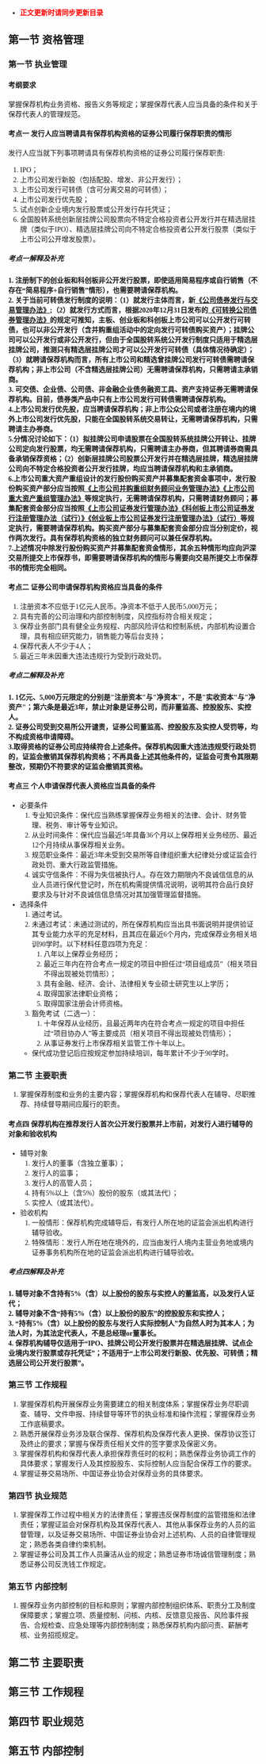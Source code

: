 <font face = "宋体">

- <font color = red> **正文更新时请同步更新目录** </font>

## 第一节 资格管理
### 第一节 执业管理
#### 考纲要求
掌握保荐机构业务资格、报告义务等规定；掌握保荐代表人应当具备的条件和关于保荐代表人的管理规范。<br>
#### **考点一 发行人应当聘请具有保荐机构资格的证券公司履行保荐职责的情形**
发行人应当就下列事项聘请具有保荐机构资格的证券公司履行保荐职责:    
1. IPO；
2. 上市公司发行新股（包括配股、增发、非公开发行）；
3. 上市公司发行可转债（含可分离交易的可转债）；
4. 上市公司发行优先股；
5. 试点创新企业境内发行股票或公开发行存托凭证；
6. 全国股转系统创新层挂牌公司股票向不特定合格投资者公开发行并在精选层挂牌（类似于IPO）、精选层挂牌公司向不特定合格投资者公开发行股票（类似于上市公司公开增发股票）。
##### **考点一解释及补充**
**1. 注册制下的创业板和科创板非公开发行股票，即使适用简易程序或自行销售（不存在“简易程序+自行销售”情形），也需要聘请保荐机构。**    
**2. 关于当前可转债发行制度的说明：（1）就发行主体而言，新[《公司债券发行与交易管理办法》](../法律法规汇总/4-1%20公司债券发行与交易管理办法.pdf "上市公司发行附认股权、可转换成股票条款的公司债券，应当符合上市公司证券发行管理的相关规定。股票公开转让的非上市公众公司发行附认股权、可转换成股票条款的公司债券，由中国证监会另行规定。");（2）就发行方式而言，根据2020年12月31日发布的[《可转换公司债券管理办法》](../法律法规汇总/4-40%20可转换公司债券管理办法.pdf../4-40%20可转换公司债券管理办法.pdf)的规定可推知，主板、创业板和科创板上市公司可以公开发行可转债，也可以非公开发行（含并购重组活动中的定向发行可转债购买资产）；挂牌公司可以公开发行或非公开发行，但由于全国股转系统公开发行制度只适用于精选层挂牌公司，推测只有精选层挂牌公司才可以公开发行可转债（具体情况待确定）；（3）就聘请保荐机构而言，所有上市公司和精选曾挂牌公司发行可转债需聘请保荐机构；非上市公司（不含精选层挂牌公司）无需聘请保荐机构，只需聘请主承销商。**    
**3. 可交债、企业债、公司债、非金融企业债务融资工具、资产支持证券无需聘请保荐机构。目前，债券类产品中只有上市公司发行可转债需聘请保荐机构。**    
**4.上市公司发行优先股，应当聘请保荐机构；非上市公众公司或者注册在境内的境外上市公司发行优先股，只能在全国股转系统交易转让，无需聘请保荐机构，只需聘请主办券商。**    
**5.分情况讨论如下：（1）拟挂牌公司申请股票在全国股转系统挂牌公开转让、挂牌公司定向发行股票，均无需聘请保荐机构，只需聘请主办券商，但其聘请券商需具备承销保荐资格；（2）创新层挂牌公司股票公开发行并在精选层挂牌，精选层挂牌公司向不特定合格投资者公开发行挂牌，均应当聘请保荐机构和主承销商。**    
**6.上市公司重大资产重组设计的发行股份购买资产并募集配套资金事项中，发行股份购买资产部分应当按照[《上市公司并购重组财务顾问业务管理办法》](../法律法规汇总/6-1%20上市公司并购重组财务顾问业务管理办法.pdf../6-1%20上市公司并购重组财务顾问业务管理办法.pdf)[《上市公司重大资产重组管理办法》](../法律法规汇总/6-5%20上市公司重大资产重组管理办法.pdf../6-5%20上市公司重大资产重组管理办法.pdf)等规定执行，无需聘请保荐机构，只需聘请财务顾问；募集配套资金部分应当按照[《上市公司证券发行管理办法》](../法律法规汇总/3-6%20上市公司证券发行管理办法.pdf../3-6%20上市公司证券发行管理办法.pdf)[《科创板上市公司证券发行注册管理办法（试行）》](../法律法规汇总/3-7%20科创板上市公司证券发行注册管理办法.pdf../3-7%20科创板上市公司证券发行注册管理办法.pdf)[《创业板上市公司证券发行注册管理办法》（试行）](../法律法规汇总/3-8%20创业板上市公司证券发行注册管理办法.pdf../3-8%20创业板上市公司证券发行注册管理办法.pdf)等规定执行，需要聘请保荐机构。购买资产部分与募集配套资金部分应当分别定价，视作两次发行。具有保荐机构资格的独立财务顾问可以兼任保荐机构。**    
**7.上述情况中除发行股份购买资产并募集配套资金情形，其余五种情形均应向沪深交易所提交上市保荐书，即需要聘请保荐机构的情形与需要向交易所提交上市保荐书的情形完全相同。**    
#### **考点二 证券公司申请保荐机构资格应当具备的条件**
1. 注册资本不应低于1亿元人民币。净资本不低于人民币5,000万元；
2. 具有完善的公司治理和内部控制制度，风控指标符合相关规定；
3. 保荐业务部门具有健全业务规程、内部风险评估和控制系统，内部机构设置合理，具有相应研究能力，销售能力等后台支持；
4. 保荐代表人不少于4人；
5. 最近三年未因重大违法违规行为受到行政处罚。
##### **考点二解释及补充**
**1. 1亿元、5,000万元限定的分别是"注册资本"与"净资本"，不是"实收资本"与"净资产"；第六条是最近3年，禁止对象是证券公司，而非董监高、控股股东、实控人。**    
**2. 证券公司受到交易所公开谴责，证券公司董监高、控股股东及实控人受罚等，均不构成资格申请障碍。**    
**3.取得资格的证券公司应持续符合上述条件。保荐机构因重大违法违规受行政处罚的，证监会撤销其保荐机构资格；不再具备上述其他条件的，证监会可责令其限期整改，预期仍不符要求的证监会撤销其资格。**    
#### **考点三 个人申请保荐代表人资格应当具备的条件**    
+ 必要条件
   1. 专业知识条件：保代应当熟练掌握保荐业务相关的法律、会计、财务管理、税务、审计等专业知识。
   2. 从业时间条件：保代应当最近5年具备36个月以上保荐相关业务经历、最近12个月持续从事保荐相关业务。
   3. 规范职业条件：最近3年未受到交易所等自律组织重大纪律处分或证监会行政处罚、重大行政监管措施。
   4. 诚实守信条件：不得为失信被执行人。存在效力期限内不良诚信信息的从业人员进行保代登记时，所在机构需提供情况说明，说明其符合品行良好要求及与针对不良诚信信息情况对其加强管理监督措施。
+ 选择条件
  1. 通过考试。
  2. 未通过考试：未通过测试的，所在保荐机构应当出具书面说明并提供验证其专业能力水平的充足材料，且其应在最近6个月内，完成保荐业务相关培训90学时。以下材料任意四项为充足：
     1. 八年以上保荐业务经历；
     2. 最近三年内在符合考点一规定的项目中担任过“项目组成员”（相关项目不得出现被处罚情形）；
     3. 具有金融、经济、会计、法律相关专业硕士研究生以上学历；
     4. 取得国家法律职业资格；
     5. 取得国家注册会计师资格。
  3. 豁免考试（二选一）：
     1. 十年保荐从业经历，且最近两年内在符合考点一规定的项目中担任过“项目协办人”等主要成员（相关项目不得出现被处罚情形）；
     2. 从事证券发行上市保荐相关监管工作十年以上。
  + 保代成功登记后应按规定参加持续培训，每年累计不少于90学时。    
### 第二节 主要职责
1. 掌握保荐制度和业务的主要内容；掌握保荐机构和保荐代表人在辅导、尽职推荐、持续督导期间应履行的职责。<br>
#### **考点四 保荐机构在推荐发行人首次公开发行股票并上市前，对发行人进行辅导的对象和验收机构**
+ 辅导对象
    1. 发行人的董事（含独立董事）；
    2. 发行人的监事；
    3. 发行人的高管人员；
    4. 持有5%以上（含5%）股份的股东（或其法代）；
    5. 实控人（或其法代）。   
+ 验收机构
    1. 一般情形：保荐机构完成辅导后，有发行人所在地的证监会派出机构进行辅导验收。
    2. 特殊情形：发行人所在地在境外的，应当由发行人境内主营业务地或境内证券事务机构所在地的证监会派出机构进行辅导验收。    
##### **考点四解释及补充**
**1. 辅导对象不含持有5%（含）以上股份的股东与实控人的董监高，以及发行人证代；**    
**2. 辅导对象不含“持有5%（含）以上股份的股东”的控股股东和实控人；**    
**3. “持有5%（含）以上股份的股东与发行人实际控制人”为自然人时为其本人；为法人时，为其法定代表人，不是总经理or董事长。**    
**4. 保荐机构辅导仅适用于“IPO、挂牌公司公开发行股票并在精选层挂牌、试点企业境内发行股票或存托凭证”；不适用于“上市公司发行新股、优先股、可转债；精选层公司公开发行股票”。**    



### 第三节 工作规程
1. 掌握保荐机构开展保荐业务需要建立的相关制度体系；掌握保荐业务尽职调查、辅导、文件申报、持续督导等环节的执业标准和操作流程；掌握保荐业务工作底稿要求。
2. 熟悉开展保荐业务涉及联合保荐、保荐机构及保荐代表人更换、保荐协议签订及终止的要求；掌握与保荐责任相关文件的签字要求及保密义务。<br>
3. 掌握保荐机构和保荐代表人承担保荐责任时的权利；熟悉保荐业务协调工作的具体要求；掌握发行人及其控股股东、实际控制人应当配合保荐工作的要求。<br>
4. 掌握证券交易场所、中国证券业协会对保荐业务的具体要求。<br>

### 第四节 执业规范
1. 掌握保荐工作过程中相关方的法律责任；掌握违反保荐制度的监管措施和法律责任；掌握证监会对保荐机构及其保荐代表人、其他从事保荐业务的人员的监督管理，以及证券交易场所、中国证券业协会对上述机构、人员的自律管理规定；熟悉各类自律约束机制。<br>
2. 掌握证券公司及其工作人员廉洁从业的规定；熟悉证券市场诚信管理制度；熟悉证券公司反洗钱工作规定。<br>

### 第五节 内部控制
1. 握保荐业务内部控制的目标和原则；掌握内部控制组织体系、职责分工及制度保障要求；掌握立项、质量控制、问核、内核、反馈意见报告、风险事件报告、合规检查、应急处理等内部控制制度；熟悉保荐机构内部问责、薪酬考核、业务招揽规定。<br>

## 第二节 主要职责

## 第三节 工作规程

## 第四节 职业规范

## 第五节 内部控制

</font>